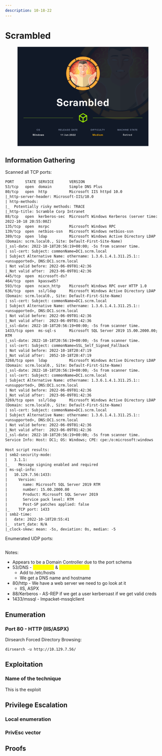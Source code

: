 ```yaml
---
description: 10-18-22
---
```


# Scrambled

<figure><img src="../../../.gitbook/assets/Scrambled.png" alt=""><figcaption></figcaption></figure>

## Information Gathering

Scanned all TCP ports:

```
PORT     STATE SERVICE       VERSION
53/tcp   open  domain        Simple DNS Plus
80/tcp   open  http          Microsoft IIS httpd 10.0
|_http-server-header: Microsoft-IIS/10.0
| http-methods: 
|_  Potentially risky methods: TRACE
|_http-title: Scramble Corp Intranet
88/tcp   open  kerberos-sec  Microsoft Windows Kerberos (server time: 2022-10-18 20:55:00Z)
135/tcp  open  msrpc         Microsoft Windows RPC
139/tcp  open  netbios-ssn   Microsoft Windows netbios-ssn
389/tcp  open  ldap          Microsoft Windows Active Directory LDAP (Domain: scrm.local0., Site: Default-First-Site-Name)
|_ssl-date: 2022-10-18T20:56:19+00:00; -5s from scanner time.
| ssl-cert: Subject: commonName=DC1.scrm.local
| Subject Alternative Name: othername: 1.3.6.1.4.1.311.25.1::<unsupported>, DNS:DC1.scrm.local
| Not valid before: 2022-06-09T01:42:36
|_Not valid after:  2023-06-09T01:42:36
445/tcp  open  microsoft-ds?
464/tcp  open  kpasswd5?
593/tcp  open  ncacn_http    Microsoft Windows RPC over HTTP 1.0
636/tcp  open  ssl/ldap      Microsoft Windows Active Directory LDAP (Domain: scrm.local0., Site: Default-First-Site-Name)
| ssl-cert: Subject: commonName=DC1.scrm.local
| Subject Alternative Name: othername: 1.3.6.1.4.1.311.25.1::<unsupported>, DNS:DC1.scrm.local
| Not valid before: 2022-06-09T01:42:36
|_Not valid after:  2023-06-09T01:42:36
|_ssl-date: 2022-10-18T20:56:19+00:00; -5s from scanner time.
1433/tcp open  ms-sql-s      Microsoft SQL Server 2019 15.00.2000.00; RTM
|_ssl-date: 2022-10-18T20:56:19+00:00; -5s from scanner time.
| ssl-cert: Subject: commonName=SSL_Self_Signed_Fallback
| Not valid before: 2022-10-18T20:47:19
|_Not valid after:  2052-10-18T20:47:19
3268/tcp open  ldap          Microsoft Windows Active Directory LDAP (Domain: scrm.local0., Site: Default-First-Site-Name)
|_ssl-date: 2022-10-18T20:56:19+00:00; -5s from scanner time.
| ssl-cert: Subject: commonName=DC1.scrm.local
| Subject Alternative Name: othername: 1.3.6.1.4.1.311.25.1::<unsupported>, DNS:DC1.scrm.local
| Not valid before: 2022-06-09T01:42:36
|_Not valid after:  2023-06-09T01:42:36
3269/tcp open  ssl/ldap      Microsoft Windows Active Directory LDAP (Domain: scrm.local0., Site: Default-First-Site-Name)
| ssl-cert: Subject: commonName=DC1.scrm.local
| Subject Alternative Name: othername: 1.3.6.1.4.1.311.25.1::<unsupported>, DNS:DC1.scrm.local
| Not valid before: 2022-06-09T01:42:36
|_Not valid after:  2023-06-09T01:42:36
|_ssl-date: 2022-10-18T20:56:19+00:00; -5s from scanner time.
Service Info: Host: DC1; OS: Windows; CPE: cpe:/o:microsoft:windows

Host script results:
| smb2-security-mode: 
|   3.1.1: 
|_    Message signing enabled and required
| ms-sql-info: 
|   10.129.7.56:1433: 
|     Version: 
|       name: Microsoft SQL Server 2019 RTM
|       number: 15.00.2000.00
|       Product: Microsoft SQL Server 2019
|       Service pack level: RTM
|       Post-SP patches applied: false
|_    TCP port: 1433
| smb2-time: 
|   date: 2022-10-18T20:55:41
|_  start_date: N/A
|_clock-skew: mean: -5s, deviation: 0s, median: -5
```

Enumerated UDP ports:

```
```

Notes:

* Appears to be a Domain Controller due to the port schema
* 53/DNS - <mark style="color:yellow;">scrm.local</mark> & <mark style="color:yellow;">DC1.scrm.local</mark>
  * Add to /etc/hosts
  * We get a DNS name and hostname
* 80/http - We have a web server we need to go look at it
  * IIS, ASPX
* 88/Kerberos - AS-REP if we get a user kerberoast if we get valid creds
* 1433/mssql - Impacket-mssqlclient

## Enumeration

### Port 80 - HTTP (IIS/ASPX)

Dirsearch Forced Directory Browsing:

```
dirsearch -u http://10.129.7.56/
```

## Exploitation

### Name of the technique

This is the exploit

## Privilege Escalation

### Local enumeration

### PrivEsc vector

## Proofs
